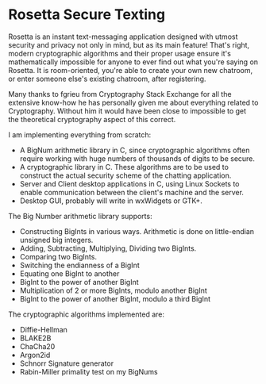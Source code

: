 # Rosetta Secure Texting
Rosetta is an instant text-messaging application designed with utmost security and privacy not only in mind, but as its main feature! That's right, modern cryptographic algorithms and their proper usage ensure it's mathematically impossible for anyone to ever find out what you're saying on Rosetta. It is
room-oriented, you're able to create your own new chatroom, or enter someone else's existing chatroom, after registering.

Many thanks to fgrieu from Cryptography Stack Exchange for all the extensive know-how he has personally given me about everything related to Cryptography. Without him
it would have been close to impossible to get the theoretical cryptography aspect of this correct.

I am implementing everything from scratch:

- A BigNum arithmetic library in C, since cryptographic algorithms often require working with huge numbers of thousands of digits to be secure.
- A cryptographic library in C. These algorithms are to be used to construct the actual security scheme of the chatting application.
- Server and Client desktop applications in C, using Linux Sockets to enable communication between the client's machine and the server.
- Desktop GUI, probably will write in wxWidgets or GTK+.

The Big Number arithmetic library supports:
- Constructing BigInts in various ways. Arithmetic is done on little-endian unsigned big integers.
- Adding, Subtracting, Multiplying, Dividing two BigInts.
- Comparing two BigInts.
- Switching the endianness of a BigInt
- Equating one BigInt to another
- BigInt to the power of another BigInt
- Multiplication of 2 or more BigInts, modulo another BigInt
- BigInt to the power of another BigInt, modulo a third BigInt

The cryptographic algorithms implemented are:
- Diffie-Hellman
- BLAKE2B
- ChaCha20 
- Argon2id
- Schnorr Signature generator
- Rabin-Miller primality test on my BigNums
